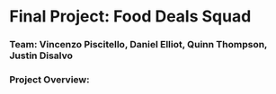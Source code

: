 # Final Project: Food Deals Squad
### Team: Vincenzo Piscitello, Daniel Elliot, Quinn Thompson, Justin Disalvo
### Project Overview: 
